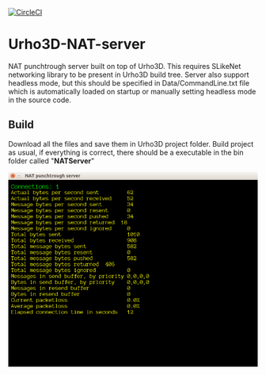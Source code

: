 [![CircleCI](https://circleci.com/gh/ArnisLielturks/Urho3D-NAT-server.svg?style=svg)](https://circleci.com/gh/ArnisLielturks/Urho3D-NAT-server)


# Urho3D-NAT-server
NAT punchtrough server built on top of Urho3D. This requires SLikeNet networking library to be present in Urho3D build tree.
Server also support headless mode, but this should be specified in Data/CommandLine.txt file which is automatically loaded on startup or manually setting headless mode in the source code.

## Build
Download all the files and save them in Urho3D project folder. Build project as usual, if everything is correct, there should be a executable in the bin folder called "<b>NATServer</b>"

![alt tag](https://github.com/ArnisLielturks/Urho3D-NAT-server/blob/master/Screenshots/2018-04-21_12-42-20.png)
